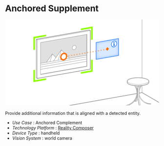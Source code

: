 # Anchored Supplement

![anchored supplement](https://github.com/ARpatterns/declare/raw/main/AnchoredSupplement/docs/images/AnchoredSupplement.jpg)

Provide additional information that is aligned with a detected entity.

* *Use Case* : Anchored Complement
* *Technology Platform* : [Reality Composer](../README.md)
* *Device Type* : handheld
* *Vision System* : world camera

